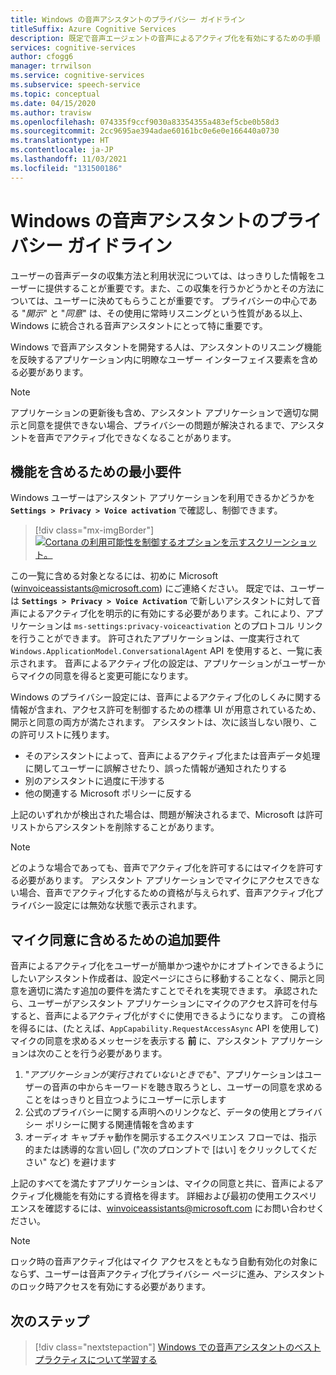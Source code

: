 ```yaml
---
title: Windows の音声アシスタントのプライバシー ガイドライン
titleSuffix: Azure Cognitive Services
description: 既定で音声エージェントの音声によるアクティブ化を有効にするための手順
services: cognitive-services
author: cfogg6
manager: trrwilson
ms.service: cognitive-services
ms.subservice: speech-service
ms.topic: conceptual
ms.date: 04/15/2020
ms.author: travisw
ms.openlocfilehash: 074335f9ccf9030a83354355a483ef5cbe0b58d3
ms.sourcegitcommit: 2cc9695ae394adae60161bc0e6e0e166440a0730
ms.translationtype: HT
ms.contentlocale: ja-JP
ms.lasthandoff: 11/03/2021
ms.locfileid: "131500186"
---
```

# <a name="privacy-guidelines-for-voice-assistants-on-windows"></a>Windows の音声アシスタントのプライバシー ガイドライン

ユーザーの音声データの収集方法と利用状況については、はっきりした情報をユーザーに提供することが重要です。また、この収集を行うかどうかとその方法については、ユーザーに決めてもらうことが重要です。 プライバシーの中心である "*開示*" と "*同意*" は、その使用に常時リスニングという性質がある以上、Windows に統合される音声アシスタントにとって特に重要です。

Windows で音声アシスタントを開発する人は、アシスタントのリスニング機能を反映するアプリケーション内に明瞭なユーザー インターフェイス要素を含める必要があります。

> [!NOTE]
> アプリケーションの更新後も含め、アシスタント アプリケーションで適切な開示と同意を提供できない場合、プライバシーの問題が解決されるまで、アシスタントを音声でアクティブ化できなくなることがあります。

## <a name="minimum-requirements-for-feature-inclusion"></a>機能を含めるための最小要件

Windows ユーザーはアシスタント アプリケーションを利用できるかどうかを **`Settings > Privacy > Voice activation`** で確認し、制御できます。

 > [!div class="mx-imgBorder"]
 > [![Cortana の利用可能性を制御するオプションを示すスクリーンショット。](media/voice-assistants/windows_voice_assistant/privacy-app-listing.png "アシスタント アプリケーションの Windows 音声アクティブ化プライバシー設定エントリ")](media/voice-assistants/windows_voice_assistant/privacy-app-listing.png#lightbox)

この一覧に含める対象となるには、初めに Microsoft (winvoiceassistants@microsoft.com) にご連絡ください。 既定では、ユーザーは **`Settings > Privacy > Voice Activation`** で新しいアシスタントに対して音声によるアクティブ化を明示的に有効にする必要があります。これにより、アプリケーションは `ms-settings:privacy-voiceactivation` とのプロトコル リンクを行うことができます。 許可されたアプリケーションは、一度実行されて `Windows.ApplicationModel.ConversationalAgent` API を使用すると、一覧に表示されます。 音声によるアクティブ化の設定は、アプリケーションがユーザーからマイクの同意を得ると変更可能になります。

Windows のプライバシー設定には、音声によるアクティブ化のしくみに関する情報が含まれ、アクセス許可を制御するための標準 UI が用意されているため、開示と同意の両方が満たされます。 アシスタントは、次に該当しない限り、この許可リストに残ります。

* そのアシスタントによって、音声によるアクティブ化または音声データ処理に関してユーザーに誤解させたり、誤った情報が通知されたりする
* 別のアシスタントに過度に干渉する
* 他の関連する Microsoft ポリシーに反する

上記のいずれかが検出された場合は、問題が解決されるまで、Microsoft は許可リストからアシスタントを削除することがあります。

> [!NOTE]
> どのような場合であっても、音声でアクティブ化を許可するにはマイクを許可する必要があります。 アシスタント アプリケーションでマイクにアクセスできない場合、音声でアクティブ化するための資格が与えられず、音声アクティブ化プライバシー設定には無効な状態で表示されます。

## <a name="additional-requirements-for-inclusion-in-microphone-consent"></a>マイク同意に含めるための追加要件

音声によるアクティブ化をユーザーが簡単かつ速やかにオプトインできるようにしたいアシスタント作成者は、設定ページにさらに移動することなく、開示と同意を適切に満たす追加の要件を満たすことでそれを実現できます。 承認されたら、ユーザーがアシスタント アプリケーションにマイクのアクセス許可を付与すると、音声によるアクティブ化がすぐに使用できるようになります。 この資格を得るには、(たとえば、`AppCapability.RequestAccessAsync` API を使用して) マイクの同意を求めるメッセージを表示する **前** に、アシスタント アプリケーションは次のことを行う必要があります。

1. "*アプリケーションが実行されていないときでも*"、アプリケーションはユーザーの音声の中からキーワードを聴き取ろうとし、ユーザーの同意を求めることをはっきりと目立つようにユーザーに示します
1. 公式のプライバシーに関する声明へのリンクなど、データの使用とプライバシー ポリシーに関する関連情報を含めます
1. オーディオ キャプチャ動作を開示するエクスペリエンス フローでは、指示的または誘導的な言い回し ("次のプロンプトで [はい] をクリックしてください" など) を避けます

上記のすべてを満たすアプリケーションは、マイクの同意と共に、音声によるアクティブ化機能を有効にする資格を得ます。 詳細および最初の使用エクスペリエンスを確認するには、winvoiceassistants@microsoft.com にお問い合わせください。

> [!NOTE]
> ロック時の音声アクティブ化はマイク アクセスをともなう自動有効化の対象にならず、ユーザーは音声アクティブ化プライバシー ページに進み、アシスタントのロック時アクセスを有効にする必要があります。

## <a name="next-steps"></a>次のステップ

> [!div class="nextstepaction"]
> [Windows での音声アシスタントのベスト プラクティスについて学習する](windows-voice-assistants-best-practices.md)
